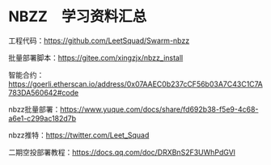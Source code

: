 # NBZZ　学习资料汇总


工程代码：https://github.com/LeetSquad/Swarm-nbzz

批量部署脚本：https://gitee.com/xingzjx/nbzz_install

智能合约：https://goerli.etherscan.io/address/0x07AAEC0b237cCF56b03A7C43C1C7A783DA560642#code

nbzz批量部署：https://www.yuque.com/docs/share/fd692b38-f5e9-4c68-a6e1-c299ac182d7b

nbzz推特：https://twitter.com/Leet_Squad

二期空投部署教程：https://docs.qq.com/doc/DRXBnS2F3UWhPdGVl